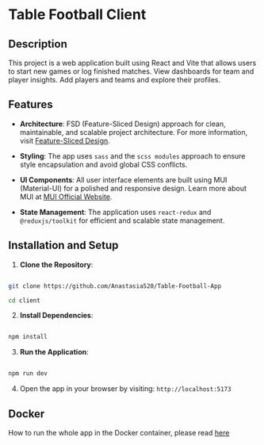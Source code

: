 
# Table Football Client

## Description

This project is a web application built using React and Vite that allows users to start new games or log finished matches. View dashboards for team and player insights. Add players and teams and explore their profiles.

## Features

-  **Architecture**: FSD (Feature-Sliced Design) approach for clean, maintainable, and scalable project architecture. For more information, visit [Feature-Sliced Design](https://feature-sliced.design/).

-  **Styling**: The app uses `sass` and the `scss modules` approach to ensure style encapsulation and avoid global CSS conflicts.

-  **UI Components**: All user interface elements are built using MUI (Material-UI) for a polished and responsive design. Learn more about MUI at [MUI Official Website](https://mui.com/).

-  **State Management**: The application uses `react-redux` and `@reduxjs/toolkit` for efficient and scalable state management.

 
## Installation and Setup

1.  **Clone the Repository**:

```bash

git clone https://github.com/Anastasia520/Table-Football-App

cd client

```
  

2.  **Install Dependencies**:

```bash

npm install

```


3.  **Run the Application**:

```bash

npm run dev

```

4. Open the app in your browser by visiting: `http://localhost:5173`

## Docker

How to run the whole app in the Docker container, please read [here]()
